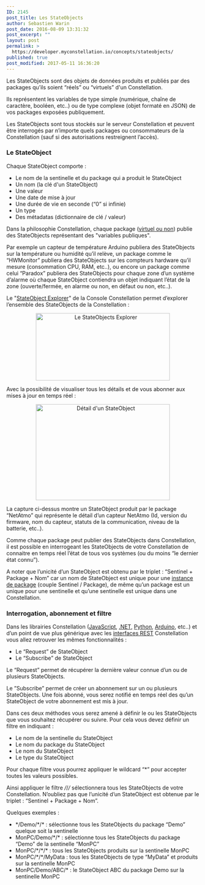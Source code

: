 ```yaml
---
ID: 2145
post_title: Les StateObjects
author: Sebastien Warin
post_date: 2016-08-09 13:31:32
post_excerpt: ""
layout: post
permalink: >
  https://developer.myconstellation.io/concepts/stateobjects/
published: true
post_modified: 2017-05-11 16:36:20
---
```

Les StateObjects sont des objets de données produits et publiés par des packages qu’ils soient “réels” ou “virtuels” d'un Constellation.

Ils représentent les variables de type simple (numérique, chaîne de caractère, booléen, etc..) ou de type complexe (objet formaté en JSON) de vos packages exposées publiquement.

Les StateObjects sont tous stockés sur le serveur Constellation et peuvent être interrogés par n’importe quels packages ou consommateurs de la Constellation (sauf si des autorisations restreignent l’accès).
<h3>Le StateObject</h3>
Chaque StateObject comporte :
<ul>
 	<li>Le nom de la sentinelle et du package qui a produit le StateObject</li>
 	<li>Un nom (la clé d'un StateObject)</li>
 	<li>Une valeur</li>
 	<li>Une date de mise à jour</li>
 	<li>Une durée de vie en seconde (“0” si infinie)</li>
 	<li>Un type</li>
 	<li>Des métadatas (dictionnaire de clé / valeur)</li>
</ul>
Dans la philosophie Constellation, chaque package (<a href="/concepts/sentinels-packages-virtuels/">virtuel ou non</a>) publie des StateObjects représentant des "variables publiques".

Par exemple un capteur de température Arduino publiera des StateObjects sur la température ou humidité qu’il relève, un package comme le “HWMonitor” publiera des StateObjects sur les compteurs hardware qu’il mesure (consommation CPU, RAM, etc..), ou encore un package comme celui “Paradox” publiera des StateObjects pour chaque zone d’un système d’alarme où chaque StateObject contiendra un objet indiquant l’état de la zone (ouverte/fermée, en alarme ou non, en défaut ou non, etc..).

Le "<a href="/constellation-platform/constellation-console/stateobjects-explorer/">StateObject Explorer</a>" de la Console Constellation permet d’explorer l’ensemble des StateObjects de la Constellation :
<p align="center"><a href="https://developer.myconstellation.io/wp-content/uploads/2016/09/image-27.png"><img class="alignnone" title="Le StateObjects Explorer" src="https://developer.myconstellation.io/wp-content/uploads/2016/09/image_thumb-26.png" alt="Le StateObjects Explorer" width="350" height="176" border="0" /></a></p>
<p align="left">Avec la possibilité de visualiser tous les détails et de vous abonner aux mises à jour en temps réel :</p>
<p align="center"><a href="https://developer.myconstellation.io/wp-content/uploads/2016/09/image-28.png"><img class="alignnone" title="Détail d'un StateObject" src="https://developer.myconstellation.io/wp-content/uploads/2016/09/image_thumb-27.png" alt="Détail d'un StateObject" width="350" height="251" border="0" /></a></p>
<p style="text-align: left;" align="center">La capture ci-dessus montre un StateObject produit par le package “NetAtmo” qui représente le détail d’un capteur NetAtmo (Id, version du firmware, nom du capteur, statuts de la communication, niveau de la batterie, etc..).</p>
<p style="text-align: left;" align="center">Comme chaque package peut publier des StateObjects dans Constellation, il est possible en interrogeant les StateObjects de votre Constellation de connaitre en temps réel l’état de tous vos systèmes (ou du moins “le dernier état connu”).</p>
<p style="text-align: left;" align="center">A noter que l’unicité d’un StateObject est obtenu par le triplet : “Sentinel + Package + Nom” car un nom de StateObject est unique pour une <a href="/concepts/instance-package-versioning-et-resolution/#Sentinel_Package_Instance_de_package">instance de package</a> (couple Sentinel / Package), de même qu’un package est un unique pour une sentinelle et qu’une sentinelle est unique dans une Constellation.</p>

<h3>Interrogation, abonnement et filtre</h3>
Dans les librairies Constellation (<a href="/client-api/javascript-api/">JavaScript</a>, <a href="/client-api/net-package-api/">.NET</a>, <a href="/client-api/python-api/">Python</a>, <a href="/client-api/arduino-esp-api/">Arduino</a>, etc..) et d’un point de vue plus générique avec les <a href="/client-api/rest-api/">interfaces REST</a> Constellation vous allez retrouver les mêmes fonctionnalités :
<ul>
 	<li>Le “Request” de StateObject</li>
 	<li>Le “Subscribe” de StateObject</li>
</ul>
Le “Request” permet de récupérer la dernière valeur connue d’un ou de plusieurs StateObjects.

Le ”Subscribe” permet de créer un abonnement sur un ou plusieurs StateObjects. Une fois abonné, vous serez notifié en temps réel des qu’un StateObject de votre abonnement est mis à jour.

Dans ces deux méthodes vous serez amené à définir le ou les StateObjects que vous souhaitez récupérer ou suivre. Pour cela vous devez définir un filtre en indiquant :
<ul>
 	<li>Le nom de la sentinelle du StateObject</li>
 	<li>Le nom du package du StateObject</li>
 	<li>Le nom du StateObject</li>
 	<li>Le type du StateObject</li>
</ul>
Pour chaque filtre vous pourrez appliquer le wildcard “*” pour accepter toutes les valeurs possibles.

Ainsi appliquer le filtre */*/*/* sélectionnera tous les StateObjects de votre Constellation. N’oubliez pas que l’unicité d’un StateObject est obtenue par le triplet : “Sentinel + Package + Nom”.

Quelques exemples :
<ul>
 	<li>*/Demo/*/* : sélectionne tous les StateObjects du package “Demo” quelque soit la sentinelle</li>
 	<li>MonPC/Demo/*/* : sélectionne tous les StateObjects du package “Demo” de la sentinelle “MonPC”</li>
 	<li>MonPC/*/*/* : tous les StateObjects produits sur la sentinelle MonPC</li>
 	<li>MonPC/*/*/MyData : tous les StateObjects de type “MyData” et produits sur la sentinelle MonPC</li>
 	<li>MonPC/Demo/ABC/* : le StateObject ABC du package Demo sur la sentinelle MonPC</li>
</ul>